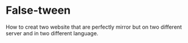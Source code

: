 # False-tween
How to creat two website that are perfectly mirror but on two different server and in two different language. 

